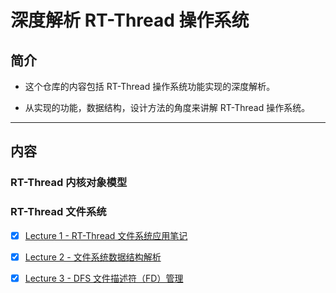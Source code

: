# 深度解析 RT-Thread 操作系统

## 简介

- 这个仓库的内容包括 RT-Thread 操作系统功能实现的深度解析。

- 从实现的功能，数据结构，设计方法的角度来讲解 RT-Thread 操作系统。

___

## 内容

### RT-Thread 内核对象模型

### RT-Thread 文件系统
- [x] [Lecture 1 - RT-Thread 文件系统应用笔记](./Lectures/Lecture_1.1_RT-Thread_文件系统应用笔记.md)
- [x] [Lecture 2 - 文件系统数据结构解析](./Lectures/Lecture_1.2_文件系统数据结构解析.md)
- [x] [Lecture 3 - DFS 文件描述符（FD）管理](./Lectures/Lecture_1.3_DFS文件描述符管理.md)


